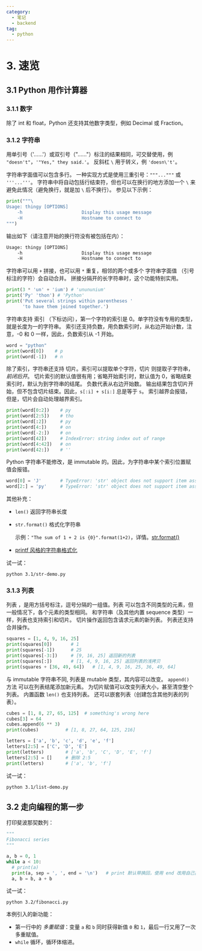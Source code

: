 ```yaml
---
category:
  - 笔记
  - backend
tag:
  - python
---
```


# 3. 速览

## 3.1 Python 用作计算器

### 3.1.1 数字

除了 int 和 float，Python 还支持其他数字类型，例如 Decimal 或 Fraction。

### 3.1.2 字符串

用单引号（'……'）或双引号（"……"）标注的结果相同，可交替使用，例 `"doesn't"`，`'"Yes," they said.'`。
反斜杠 `\` 用于转义，例 `'doesn\'t'`。

字符串字面值可以包含多行。 一种实现方式是使用三重引号：`"""..."""` 或 `'''...'''`。 字符串中将自动包括行结束符，但也可以在换行的地方添加一个 `\` 来避免此情况（避免换行，就是加 `\` 后不换行）。 参见以下示例：

```python
print("""\
Usage: thingy [OPTIONS]
    -h                      Display this usage message
    -H                      Hostname to connect to
""")
```

输出如下（请注意开始的换行符没有被包括在内）：

```txt
Usage: thingy [OPTIONS]
    -h                      Display this usage message
    -H                      Hostname to connect to
```

字符串可以用 `+` 拼接，也可以用 `*` 重复，相邻的两个或多个 字符串字面值 （引号标注的字符）会自动合并。
拼接分隔开的长字符串时，这个功能特别实用。

```python
print(3 * 'un' + 'ium') # 'unununium'
print('Py' 'thon') # 'Python'
print('Put several strings within parentheses '
      'to have them joined together.')
```

字符串支持 索引 （下标访问），第一个字符的索引是 0。单字符没有专用的类型，就是长度为一的字符串。
索引还支持负数，用负数索引时，从右边开始计数，注意，-0 和 0 一样，因此，负数索引从 -1 开始。

```python
word = "python"
print(word[0])    # p
print(word[-1])   # n
```

除了索引，字符串还支持 切片。索引可以提取单个字符，切片 则提取子字符串，_前闭后开_。
切片索引的默认值很有用；省略开始索引时，默认值为 0，省略结束索引时，默认为到字符串的结尾。
负数代表从右边开始数。
输出结果包含切片开始，但不包含切片结束。因此，`s[:i] + s[i:]` 总是等于 `s`。
索引越界会报错，但是，切片会自动处理越界索引。

```python
print(word[0:2])    # py
print(word[2:5])    # tho
print(word[:2])     # py
print(word[4:])     # on
print(word[-2:])    # on
print(word[42])     # IndexError: string index out of range
print(word[4:42])   # on
print(word[42:])    # ''
```

Python 字符串不能修改，是 immutable 的。因此，为字符串中某个索引位置赋值会报错。

```python
word[0] = 'J'       # TypeError: 'str' object does not support item assignment
word[2:] = 'py'     # TypeError: 'str' object does not support item assignment
```

其他补充：

- `len()` 返回字符串长度
- `str.format()` 格式化字符串

  示例：`"The sum of 1 + 2 is {0}".format(1+2)`，详情。[str.format()](https://docs.python.org/zh-cn/3/library/stdtypes.html#str.format)

- [printf 风格的字符串格式化](https://docs.python.org/zh-cn/3/library/stdtypes.html#old-string-formatting)

试一试：

```shell
python 3.1/str-demo.py
```

<Replit link="https://replit.com/@zhaobin/python-tutorial#3.1/str-demo.py" />

### 3.1.3 列表

列表 ，是用方括号标注，逗号分隔的一组值。列表 可以包含不同类型的元素，但一般情况下，各个元素的类型相同。
和字符串（及其他内置 sequence 类型）一样，列表也支持索引和切片。
切片操作返回包含请求元素的新列表。
列表还支持合并操作。

```python
squares = [1, 4, 9, 16, 25]
print(squares[0])       # 1
print(squares[-1])      # 25
print(squares[-3:])     # [9, 16, 25] 返回新的列表
print(squares[:])       # [1, 4, 9, 16, 25] 返回列表的浅拷贝
print(squares + [36, 49, 64])   # [1, 4, 9, 16, 25, 36, 49, 64]
```

与 immutable 字符串不同, 列表是 mutable 类型，其内容可以改变。
`append()` 方法 可以在列表结尾添加新元素。
为切片赋值可以改变列表大小，甚至清空整个列表。
内置函数 `len()` 也支持列表。
还可以嵌套列表（创建包含其他列表的列表）。

```python
cubes = [1, 8, 27, 65, 125]  # something's wrong here
cubes[3] = 64
cubes.append(6 ** 3)
print(cubes)          # [1, 8, 27, 64, 125, 216]

letters = ['a', 'b', 'c', 'd', 'e', 'f']
letters[2:5] = ['C', 'D', 'E']
print(letters)        # ['a', 'b', 'C', 'D', 'E', 'f']
letters[2:5] = []     # 删除 2:5
print(letters)        # ['a', 'b', 'f']
```

试一试：

```shell
python 3.1/list-demo.py
```

<Replit link="https://replit.com/@zhaobin/python-tutorial#3.1/list-demo.py" />

## 3.2 走向编程的第一步

打印斐波那契数列：

```python
"""
Fibonacci series
"""

a, b = 0, 1
while a < 10:
  # print(a)
  print(a, sep = ', ', end = '\n')   # print 默认带换回，使用 end 改用自己指定的字符
  a, b = b, a + b
```

试一试：

```shell
python 3.2/fibonacci.py
```

<Replit link="https://replit.com/@zhaobin/python-tutorial#3.2/fibonacci.py" />

本例引入的新功能：

- 第一行中的 _多重赋值_：变量 `a` 和 `b` 同时获得新值 `0` 和 `1`，最后一行又用了一次多重赋值。
- `while` 循环，循环体缩进。

